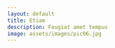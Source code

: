 ```yaml
---
layout: default
title: Etiam
description: Feugiat amet tempus
image: assets/images/pic06.jpg
---
```

